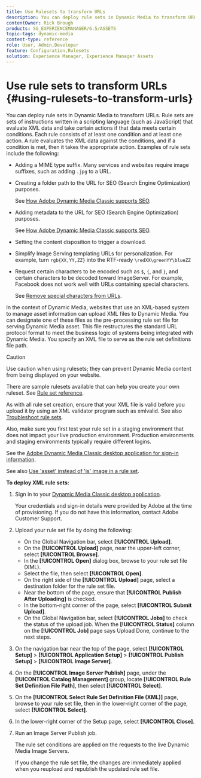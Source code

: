 ```yaml
---
title: Use Rulesets to transform URLs
description: You can deploy rule sets in Dynamic Media to transform URLs. Rule sets are sets of instructions written in a scripting language (such as JavaScript) that evaluate XML data and take certain actions if that data meets certain conditions.
contentOwner: Rick Brough
products: SG_EXPERIENCEMANAGER/6.5/ASSETS
topic-tags: dynamic-media
content-type: reference
role: User, Admin,Developer
feature: Configuration,Rulesets
solution: Experience Manager, Experience Manager Assets
---
```

# Use rule sets to transform URLs {#using-rulesets-to-transform-urls}

You can deploy rule sets in Dynamic Media to transform URLs. Rule sets are sets of instructions written in a scripting language (such as JavaScript) that evaluate XML data and take certain actions if that data meets certain conditions. Each rule consists of at least one condition and at least one action. A rule evaluates the XML data against the conditions, and if a condition is met, then it takes the appropriate action. Examples of rule sets include the following:

* Adding a MIME type suffix. Many services and websites require image suffixes, such as adding `.jpg` to a URL.
* Creating a folder path to the URL for SEO (Search Engine Optimization) purposes.

  See [How Adobe Dynamic Media Classic supports SEO](/help/assets/assets/s7_seo.pdf).

* Adding metadata to the URL for SEO (Search Engine Optimization) purposes.

  See [How Adobe Dynamic Media Classic supports SEO](/help/assets/assets/s7_seo.pdf).

* Setting the content disposition to trigger a download.
* Simplify Image Serving templating URLs for personalization. For example, turn `rgb{XX,YY,ZZ}` into the RTF-ready `\redXX\greenYY\blueZZ`

* Request certain characters to be encoded such as `$`, `{`, and `}`, and certain characters to be decoded toward ImageServer. For example, Facebook does not work well with URLs containing special characters.

  See [Remove special characters from URLs](https://helpx.adobe.com/experience-manager/scene7/kb/base/scene7-rulesets/remove-special-characters-urls.html).

In the context of Dynamic Media, websites that use an XML-based system to manage asset information can upload XML files to Dynamic Media. You can designate one of these files as the pre-processing rule set file for serving Dynamic Media asset. This file restructures the standard URL protocol format to meet the business logic of systems being integrated with Dynamic Media. You specify an XML file to serve as the rule set definitions file path.

>[!CAUTION]
>
>Use caution when using rulesets; they can prevent Dynamic Media content from being displayed on your website.

There are sample rulesets available that can help you create your own ruleset.
See [Rule set reference](https://experienceleague.adobe.com/docs/dynamic-media-developer-resources/image-serving-api/image-serving-api/rule-set-reference/c-rule-set-reference.html).

As with all rule set creation, ensure that your XML file is valid before you upload it by using an XML validator program such as xmlvalid.
See also [Troubleshoot rule sets](https://helpx.adobe.com/experience-manager/scene7/kb/base/scene7-rulesets/scene7-ruleset-troubleshooting.html).

Also, make sure you first test your rule set in a staging environment that does not impact your live production environment.
Production environments and staging environments typically require different logins.

See the [Adobe Dynamic Media Classic desktop application for sign-in information](https://experienceleague.adobe.com/docs/dynamic-media-classic/using/getting-started/signing-out.html#sign-in-dmc-app).

<!-- OBSOLETE INFORMATION * **NA staging environment** login page: [https://s7sps1-staging.scene7.com/IpsWeb/](https://s7sps1-staging.scene7.com/IpsWeb/)
* **EMEA staging environment** login page: [https://s7sps3-staging.scene7.com/IpsWeb/](https://s7sps3-staging.scene7.com/IpsWeb/)
* **JAPAC staging environment** login page: [https://s7sps5-staging.scene7.com/IpsWeb/](https://s7sps5-staging.scene7.com/IpsWeb/) -->

See also [Use 'asset' instead of 'is' image in a rule set](https://helpx.adobe.com/experience-manager/scene7/kb/base/scene7-rulesets/ruleset-asset-instead-image.html).

**To deploy XML rule sets:**

1. Sign in to your [Dynamic Media Classic desktop application](https://experienceleague.adobe.com/docs/dynamic-media-classic/using/getting-started/signing-out.html#sign-in-dmc-app).

   Your credentials and sign-in details were provided by Adobe at the time of provisioning. If you do not have this information, contact Adobe Customer Support.

1. Upload your rule set file by doing the following:

    * On the Global Navigation bar, select **[!UICONTROL Upload]**.
    * On the **[!UICONTROL Upload]** page, near the upper-left corner, select **[!UICONTROL Browse]**.
    * In the **[!UICONTROL Open]** dialog box, browse to your rule set file (XML).
    * Select the file, then select **[!UICONTROL Open]**.
    * On the right side of the **[!UICONTROL Upload]** page, select a destination folder for the rule set file.
    * Near the bottom of the page, ensure that **[!UICONTROL Publish After Uploading]** is checked.
    * In the bottom-right corner of the page, select **[!UICONTROL Submit Upload]**.
    * On the Global Navigation bar, select **[!UICONTROL Jobs]** to check the status of the upload job. When the **[!UICONTROL Status]** column on the **[!UICONTROL Job]** page says Upload Done, continue to the next steps.

1. On the navigation bar near the top of the page, select **[!UICONTROL Setup]** > **[!UICONTROL Application Setup]** > **[!UICONTROL Publish Setup]** > **[!UICONTROL Image Server]**.
1. On the **[!UICONTROL Image Server Publish]** page, under the **[!UICONTROL Catalog Management]** group, locate **[!UICONTROL Rule Set Definition File Path]**, then select **[!UICONTROL Select]**.
1. On the **[!UICONTROL Select Rule Set Definition File (XML)]** page, browse to your rule set file, then in the lower-right corner of the page, select **[!UICONTROL Select]**.
1. In the lower-right corner of the Setup page, select **[!UICONTROL Close]**.
1. Run an Image Server Publish job.

   The rule set conditions are applied on the requests to the live Dynamic Media Image Servers.

   If you change the rule set file, the changes are immediately applied when you reupload and republish the updated rule set file.
